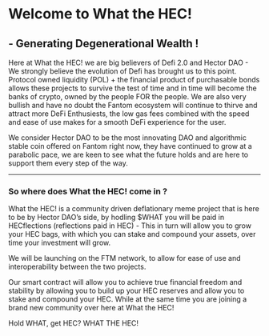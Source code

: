 <h1>Welcome to What the HEC!</h1>
<h2>-  Generating Degenerational Wealth !</h2>

<p>Here at What the HEC! we are big believers of Defi 2.0 and Hector DAO - We strongly believe the evolution of Defi has brought us to this point. Protocol owned liquidity (POL) + the financial product of purchasable bonds allows these projects to survive the test of time and in time will become the banks of crypto, owned by the people FOR the people. We are also very bullish and have no doubt the Fantom ecosystem will continue to thirve and attract more DeFi Enthusiests, the low gas fees combined with the speed and ease of use makes for a smooth DeFi experience for the user.</p>

<p>We consider Hector DAO to be the most innovating DAO and algorithmic stable coin offered on Fantom right now, they have continued to grow at a parabolic pace, we are keen to see what the future holds and are here to support them every step of the way.</p>

<hr>

<h3>So where does What the HEC! come in ?</h3>
<p>What the HEC! is a community driven deflationary meme project that is here to be by Hector DAO’s side, by hodling $WHAT you will be paid in HECflections (reflections paid in HEC) - This in turn will allow you to grow your HEC bags, with which you can stake and compound your assets, over time your investment will grow.</p>

<p>We will be launching on the FTM network, to allow for ease of use and interoperability between the two projects.</p>

<p>Our smart contract will allow you to achieve true financial freedom and stability by allowing you to build up your HEC reserves and allow you to stake and compound your HEC. While at the same time you are joining a brand new community over here at What the HEC!
<p>Hold WHAT, get HEC? WHAT THE HEC!</p>
